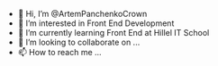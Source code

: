 - 👋 Hi, I’m @ArtemPanchenkoCrown
- 👀 I’m interested in Front End Development
- 🌱 I’m currently learning Front End at Hillel IT School
- 💞️ I’m looking to collaborate on ...
- 📫 How to reach me ...

<!---
ArtemPanchenkoCrown/ArtemPanchenkoCrown is a ✨ special ✨ repository because its `README.md` (this file) appears on your GitHub profile.
You can click the Preview link to take a look at your changes.
--->
